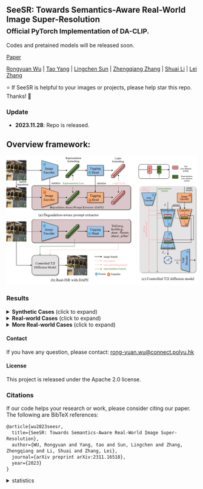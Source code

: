 ## SeeSR: Towards Semantics-Aware Real-World Image Super-Resolution <br><sub>Official PyTorch Implementation of DA-CLIP. </sub>
Codes and pretained models will be released soon.

[Paper](https://arxiv.org/abs/2311.16518)

[Rongyuan Wu](https://scholar.google.com.hk/citations?hl=zh-CN&user=A-U8zE8AAAAJ) | [Tao Yang](https://scholar.google.com.hk/citations?hl=zh-CN&user=znRMaO8AAAAJ) | [Lingchen Sun](https://scholar.google.com/citations?hl=zh-CN&tzom=-480&user=ZCDjTn8AAAAJ) | [Zhengqiang Zhang](https://scholar.google.com.hk/citations?hl=zh-CN&user=UX26wSMAAAAJ) | [Shuai Li](https://scholar.google.com.hk/citations?hl=zh-CN&user=Bd73ldQAAAAJ) | [Lei Zhang](https://www4.comp.polyu.edu.hk/~cslzhang/)

:star: If SeeSR is helpful to your images or projects, please help star this repo. Thanks! :hugs:

### Update
- **2023.11.28**: Repo is released.

## Overview framework:
![seesr](figs/framework.png)



### Results



<details>
<summary><strong>Synthetic Cases</strong> (click to expand) </summary>

![seesr](figs/data_syn.png)

</details>

<details>
<summary><strong>Real-world Cases</strong> (click to expand) </summary>

![seesr](figs/data_real.png)

</details>

<details>
<summary><strong>More Real-world Cases</strong> (click to expand) </summary>
![seesr](figs/data_real_suppl.jpg)

</details>

#### Contact
If you have any question, please contact: rong-yuan.wu@connect.polyu.hk

#### License
This project is released under the Apache 2.0 license.

### Citations
If our code helps your research or work, please consider citing our paper.
The following are BibTeX references:

```
@article{wu2023seesr,
  title={SeeSR: Towards Semantics-Aware Real-World Image Super-Resolution},
  author={WU, Rongyuan and Yang, tao and Sun, Lingchen and Zhang, Zhengqiang and Li, Shuai and Zhang, Lei},
  journal={arXiv preprint arXiv:2311.16518},
  year={2023}
}
```


<details>
<summary>statistics</summary>

![visitors](https://visitor-badge.laobi.icu/badge?page_id=cswry/SeeSR)

</details>
